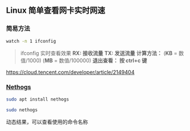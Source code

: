



## Linux 简单查看网卡实时网速


### 简易方法

```sh
watch -n 1 ifconfig
```

> ifconfig 实时查看效果 
> **RX: 接收流量** 
> **TX: 发送流量** 
> **计算方法：** (**KB** = 数值/1000) (**MB** = 数值/100000) 
> **退出查看： 按 ctrl+c 键**

https://cloud.tencent.com/developer/article/2149404

### [Nethogs](https://github.com/raboof/nethogs#readme)

```bash
sudo apt install nethogs

sudo nethogs
```

动态结果，可以查看使用的命令名称


